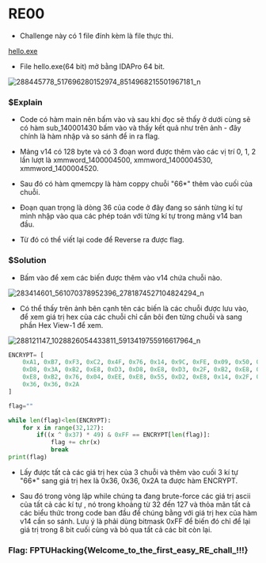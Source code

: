 # RE00
* Challenge này có 1 file đính kèm là file thực thi.

[hello.exe](https://github.com/M4rv3l-M3tavers3/FPTUHACKINGCTF2022-/blob/main/RE/hello.exe)
* File hello.exe(64 bit) mở bằng IDAPro 64 bit.

![288445778_517696280152974_8514968215501967181_n](https://user-images.githubusercontent.com/95297205/175897366-996b385a-da3f-4450-9624-d076d5d788f0.png)

### $Explain
* Code có hàm main nên bấm vào và sau khi đọc sẽ thấy ở dưới cùng sẽ có hàm sub_140001430 bấm vào và thấy kết quả như trên ảnh - đây chính là hàm nhập và so sánh để in ra flag.

* Mảng v14 có 128 byte và có 3 đoạn word được thêm vào các vị trí 0, 1, 2  lần lượt là xmmword_1400004500, xmmword_1400004530, xmmword_1400004520.

* Sau đó có hàm qmemcpy là hàm coppy chuỗi "66*" thêm vào cuối của chuỗi.

* Đoạn quan trọng là dòng 36 của code ở đây đang so sánh từng kí tự mình nhập vào qua các phép toán với từng kí tự trong mảng v14 ban đầu.

* Từ đó có thể viết lại code để Reverse ra được flag.

### $Solution
* Bấm vào để xem các biến được thêm vào v14 chứa chuỗi nào.

![283414601_561070378952396_2781874527104824294_n](https://user-images.githubusercontent.com/95297205/175902032-b145b8cd-0528-47af-9738-7f91d8512814.png)

* Có thể thấy trên ảnh bên cạnh tên các biến là các chuỗi được lưu vào, để xem giá trị hex của các chuỗi chỉ cần bôi đen từng chuỗi và sang phần Hex View-1 để xem.

![288121147_1028826054433811_5913419755916617964_n](https://user-images.githubusercontent.com/95297205/175904996-955adc7d-8a24-47b1-a3aa-a8ae9b37b055.png)



``` python
ENCRYPT= [
    0xA1, 0xB7, 0xF3, 0xC2, 0x4F, 0x76, 0x14, 0x9C, 0xFE, 0x09, 0x50, 0x8C, 0x60, 0xB2, 0x6B, 0x14,
    0xD8, 0x3A, 0xB2, 0xE8, 0xD3, 0xD8, 0xE8, 0xD3, 0x2F, 0xB2, 0xE8, 0x81, 0xFE, 0x35, 0x04, 0xD3,
    0xE8, 0xB2, 0x76, 0x04, 0xEE, 0xE8, 0x55, 0xD2, 0xE8, 0x14, 0x2F, 0x76, 0x6B, 0x6B, 0xE8, 0x36,
    0x36, 0x36, 0x2A
]

flag=""

while len(flag)<len(ENCRYPT):
    for x in range(32,127):
        if((x ^ 0x37) * 49) & 0xFF == ENCRYPT[len(flag)]:
            flag += chr(x)
            break
print(flag)
```

* Lấy được tất cả các giá trị hex của 3 chuỗi và thêm vào cuối 3 kí tự "66*" sang giá trị hex là 0x36, 0x36, 0x2A ta được hàm ENCRYPT.

* Sau đó trong vòng lặp while chúng ta đang brute-force các giá trị ascii của tất cả các kí tự , nó trong khoảng từ 32 đến 127 và thỏa mãn tất cả các biểu thức trong code ban đầu để chúng bằng với giá trị hex của hàm v14 cần so sánh. Lưu ý là phải dùng bitmask 0xFF để biến đó chỉ để lại giá trị trong 8 bit cuối cùng và bỏ qua tất cả các bit còn lại.
### Flag: FPTUHacking{Welcome_to_the_first_easy_RE_chall_!!!}
